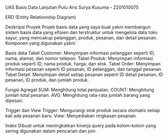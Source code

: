 UAS
Basis Data Lanjutan
Putu Aris Surya Kusuma - 2201010075



ERD (Entity Relationship Diagram)



Deskripsi Proyek
Projek basis data yang saya buat yakni membangun sistem basis data yang efisien dan terstruktur untuk mengelola data toko sayur, yang mencakup pelanggan, produk, pesanan, dan detail pesanan. Komponen yang digunakan yakni:

Basis data
Tabel Customer: Menyimpan informasi pelanggan seperti ID, nama, alamat, dan nomor telepon.
Tabel Produk: Menyimpan informasi produk seperti ID, nama produk, harga, dan stok.
Tabel Order: Menyimpan informasi pesanan seperti ID pesanan, ID pelanggan, dan tanggal pesanan.
Tabel Detail: Menyimpan detail setiap pesanan seperti ID detail pesanan, ID pesanan, ID produk, dan jumlah produk.

Fungsi Agregat
SUM: Menghitung total penjualan.
COUNT: Menghitung jumlah total pesanan.
AVG: Menghitung rata-rata jumlah barang yang dipesan.

Trigger dan View
Trigger: Mengurangi stok produk secara otomatis setiap kali ada pesanan baru.
View: Menyediakan ringkasan pesanan.

Index
Dibuat untuk meningkatkan kinerja query pada kolom-kolom yang sering digunakan dalam pencarian dan join

